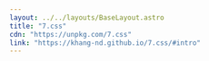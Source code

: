 ```yaml
---
layout: ../../layouts/BaseLayout.astro
title: "7.css"
cdn: "https://unpkg.com/7.css"
link: "https://khang-nd.github.io/7.css/#intro"
---
```

